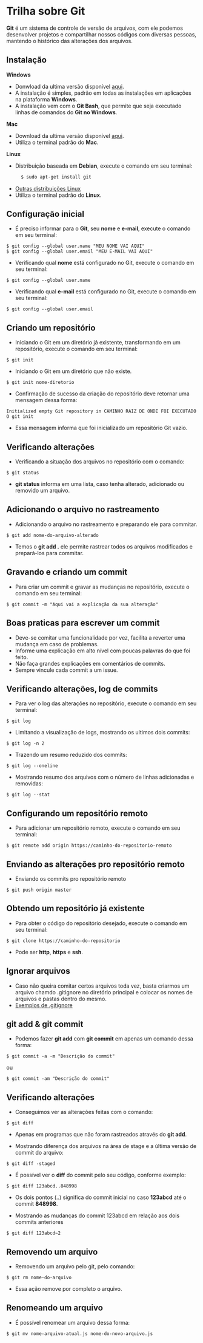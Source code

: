 # Trilha sobre Git

**Git** é um sistema de controle de versão de arquivos, com ele podemos desenvolver projetos e compartilhar nossos códigos com diversas pessoas, mantendo o histórico das alterações dos arquivos.

## Instalação
**Windows**
  - Donwload da ultima versão disponível [aqui](https://gitforwindows.org/).
  - A instalação é simples, padrão em todas as instalações em aplicações na plataforma **Windows**.
  - A instalação vem com o **Git Bash**, que permite que seja executado linhas de comandos do **Git no Windows**.
  
**Mac**
  - Download da ultima versão disponível [aqui](https://git-scm.com/download/mac).
  - Utiliza o terminal padrão do **Mac**.

**Linux**
- Distribuição baseada em **Debian**, execute o comando em seu terminal:
  ```bash
    $ sudo apt-get install git
  ```
- [Outras distribuições Linux](http://git-scm.com/download/linux)
- Utiliza o terminal padrão do **Linux**.

## Configuração inicial

- É preciso informar para o **Git**, seu **nome** e **e-mail**, execute o comando em seu terminal:
```git
$ git config --global user.name "MEU NOME VAI AQUI"
$ git config --global user.email "MEU E-MAIL VAI AQUI"
```
- Verificando qual **nome** está configurado no Git, execute o comando em seu terminal:
```git
$ git config --global user.name
```
- Verificando qual **e-mail** está configurado no Git, execute o comando em seu terminal:
```git
$ git config --global user.email
```

## Criando um repositório
  - Iniciando o Git em um diretório já existente, transformando em um repositório, execute o comando em seu terminal:
```git
$ git init
```
  - Iniciando o Git em um diretório que não existe.
```git
$ git init nome-diretorio
```
  - Confirmação de sucesso da criação do repositório deve retornar uma mensagem dessa forma:
```git
Initialized empty Git repository in CAMINHO RAIZ DE ONDE FOI EXECUTADO O git init
```
  - Essa mensagem informa que foi inicializado um repositório Git vazio.
  
## Verificando alterações
  - Verificando a situação dos arquivos no repositório com o comando:
```git
$ git status
```
  - **git status** informa em uma lista, caso tenha alterado, adicionado ou removido um arquivo. 
  
## Adicionando o arquivo no rastreamento 
  - Adicionando o arquivo no rastreamento e preparando ele para commitar.
```git
$ git add nome-do-arquivo-alterado
```
  - Temos o **git add .** ele permite rastrear todos os arquivos modificados e prepará-los para commitar.
  
## Gravando e criando um commit
  - Para criar um commit e gravar as mudanças no repositório, execute o comando em seu terminal:
```git
$ git commit -m "Aqui vai a explicação da sua alteração"
```
  
## Boas praticas para escrever um commit
  - Deve-se comitar uma funcionalidade por vez, facilita a reverter uma mudança em caso de problemas.
  - Informe uma explicação em alto nível com poucas palavras do que foi feito.
  - Não faça grandes explicações em comentários de commits.
  - Sempre vincule cada commit a um issue.

## Verificando alterações, log de commits
  - Para ver o log das alterações no repositório, execute o comando em seu terminal:
```git
$ git log
```
  - Limitando a visualização de logs, mostrando os ultimos dois commits:

```git
$ git log -n 2  
```
  - Trazendo um resumo reduzido dos commits:
```git
$ git log --oneline
```
- Mostrando resumo dos arquivos com o número de linhas adicionadas e removidas:
```git
$ git log --stat
```

## Configurando um repositório remoto
  - Para adicionar um repositório remoto, execute o comando em seu terminal: 
```git
$ git remote add origin https://caminho-do-repositorio-remoto
```

## Enviando as alterações pro repositório remoto
 - Enviando os commits pro repositório remoto
```git
$ git push origin master 
```

## Obtendo um repositório já existente
  - Para obter o código do repositório desejado, execute o comando em seu terminal:
```git
$ git clone https://caminho-do-repositorio
```
  - Pode ser **http**, **https** e **ssh**.
  
## Ignorar arquivos
  - Caso não queira comitar certos arquivos toda vez, basta criarmos um arquivo chamdo .gitignore no diretório principal e colocar os nomes de arquivos e pastas dentro do mesmo.
  - [Exemplos de .gitignore](https://github.com/github/gitignore)

## git add & git commit 
  - Podemos fazer **git add** com **git commit** em apenas um comando dessa forma:
```git
$ git commit -a -m "Descrição do commit"
```
ou
```git
$ git commit -am "Descrição do commit"
```

## Verificando alterações

- Conseguimos ver as alterações feitas com o comando:
```git
$ git diff
```
- Apenas em programas que não foram rastreados através do **git add**.
  
- Mostrando diferença dos arquivos na área de stage e a última versão de commit do arquivo:
```git
$ git diff -staged
```
- É possível ver o **diff** do commit pelo seu código, conforme exemplo:
```git
$ git diff 123abcd..848998
```
- Os dois pontos (..) significa do commit inicial no caso **123abcd** até o commit **848998**.

- Mostrando as mudanças do commit 123abcd em relação aos dois commits anteriores
```git
$ git diff 123abcd~2
```

## Removendo um arquivo
- Removendo um arquivo pelo git, pelo comando:
```git
$ git rm nome-do-arquivo
```
- Essa ação remove por completo o arquivo.

## Renomeando um arquivo
- É possível renomear um arquivo dessa forma:
```git
$ git mv nome-arquivo-atual.js nome-do-novo-arquivo.js
```
